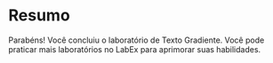# Resumo

Parabéns! Você concluiu o laboratório de Texto Gradiente. Você pode praticar mais laboratórios no LabEx para aprimorar suas habilidades.
